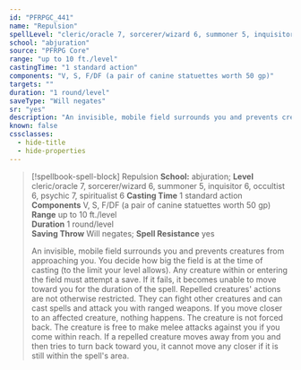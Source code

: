 ```yaml
---
id: "PFRPGC_441"
name: "Repulsion"
spellLevel: "cleric/oracle 7, sorcerer/wizard 6, summoner 5, inquisitor 6, occultist 6, psychic 7, spiritualist 6"
school: "abjuration"
source: "PFRPG Core"
range: "up to 10 ft./level"
castingTime: "1 standard action"
components: "V, S, F/DF (a pair of canine statuettes worth 50 gp)"
targets: ""
duration: "1 round/level"
saveType: "Will negates"
sr: "yes"
description: "An invisible, mobile field surrounds you and prevents creatures from approaching you. You decide how big the field is at the time of casting (to the limit your level allows). Any creature within or entering the field must attempt a save. If it fails, it becomes unable to move toward you for the duration of the spell. Repelled creatures' actions are not otherwise restricted. They can fight other creatures and can cast spells and attack you with ranged weapons.  If you move closer to an affected creature, nothing happens. The creature is not forced back. The creature is free to make melee attacks against you if you come within reach. If a repelled creature moves away from you and then tries to turn back toward you, it cannot move any closer if it is still within the spell's area."
known: false
cssclasses:
  - hide-title
  - hide-properties
---
```


> [!spellbook-spell-block] Repulsion
> **School:** abjuration; **Level** cleric/oracle 7, sorcerer/wizard 6, summoner 5, inquisitor 6, occultist 6, psychic 7, spiritualist 6
> **Casting Time** 1 standard action  
> **Components** V, S, F/DF (a pair of canine statuettes worth 50 gp)  
> **Range** up to 10 ft./level  
> **Duration** 1 round/level  
> **Saving Throw** Will negates; **Spell Resistance** yes
> 
> An invisible, mobile field surrounds you and prevents creatures from approaching you. You decide how big the field is at the time of casting (to the limit your level allows). Any creature within or entering the field must attempt a save. If it fails, it becomes unable to move toward you for the duration of the spell. Repelled creatures' actions are not otherwise restricted. They can fight other creatures and can cast spells and attack you with ranged weapons.  If you move closer to an affected creature, nothing happens. The creature is not forced back. The creature is free to make melee attacks against you if you come within reach. If a repelled creature moves away from you and then tries to turn back toward you, it cannot move any closer if it is still within the spell's area.